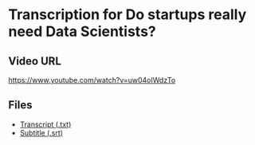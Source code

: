 # Transcription for Do startups really need Data Scientists?
## Video URL
https://www.youtube.com/watch?v=uw04oIWdzTo
 
## Files
- [Transcript (.txt)](./transcript.txt)
- [Subtitle (.srt)](./transcript.srt)
